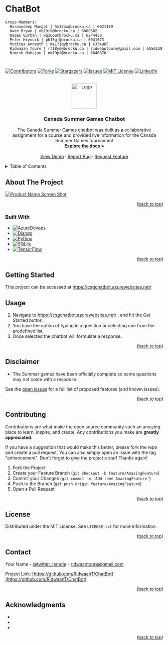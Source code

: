 # ChatBot
~~~
Group Members:
  Harmandeep Mangat | hm15mx@brocku.ca | 6021109
  Owen Bryan | ob19ik@brocku.ca | 6800502
  Waqas Qurban | wq16ou@brocku.ca | 6244438
  Peter Hrynuik | ph15gf@brocku.ca | 6041073
  Muditaa Annauth | ma17jq@brocku.ca | 6334965
  Ridwaaan Toure | rt18yd@brocku.ca | ridwaantoure@gmail.com | 6556138
  Nimish Mahajan | nm19pf@brocku.ca | 6840870
  
 
~~~

<!-- Improved compatibility of back to top link: See: https://github.com/othneildrew/Best-README-Template/pull/73 -->
<a name="readme-top"></a>
<!--
*** Thanks for checking out the Best-README-Template. If you have a suggestion
*** that would make this better, please fork the repo and create a pull request
*** or simply open an issue with the tag "enhancement".
*** Don't forget to give the project a star!
*** Thanks again! Now go create something AMAZING! :D
-->



<!-- PROJECT SHIELDS -->
<!--
*** I'm using markdown "reference style" links for readability.
*** Reference links are enclosed in brackets [ ] instead of parentheses ( ).
*** See the bottom of this document for the declaration of the reference variables
*** for contributors-url, forks-url, etc. This is an optional, concise syntax you may use.
*** https://www.markdownguide.org/basic-syntax/#reference-style-links
-->
[![Contributors][contributors-shield]][contributors-url]
[![Forks][forks-shield]][forks-url]
[![Stargazers][stars-shield]][stars-url]
[![Issues][issues-shield]][issues-url]
[![MIT License][license-shield]][license-url]
[![LinkedIn][linkedin-shield]][linkedin-url]



<!-- PROJECT LOGO -->
<br />
<div align="center">
  <a href="https://github.com/RidwaanT/ChatBot">
    <img src="images/logo.png" alt="Logo" width="80" height="80">
  </a>

<h3 align="center">Canada Summer Games Chatbot</h3>

  <p align="center">
    The Canada Summer Games chatbot was built as a collaborative assignment for a course and provided live information for the Canada Summer Games tournament
    <br />
    <a href="https://github.com/RidwaanT/ChatBot"><strong>Explore the docs »</strong></a>
    <br />
    <br />
    <a href="https://github.com/RidwaanT/ChatBot">View Demo</a>
    ·
    <a href="https://github.com/RidwaanT/ChatBot/issues">Report Bug</a>
    ·
    <a href="https://github.com/RidwaanT/ChatBot/issues">Request Feature</a>
  </p>
</div>



<!-- TABLE OF CONTENTS -->
<details>
  <summary>Table of Contents</summary>
  <ol>
    <li>
      <a href="#about-the-project">About The Project</a>
      <ul>
        <li><a href="#built-with">Built With</a></li>
      </ul>
    </li>
    <li>
      <a href="#getting-started">Getting Started</a>
      <ul>
        <li><a href="#prerequisites">Prerequisites</a></li>
        <li><a href="#installation">Installation</a></li>
      </ul>
    </li>
    <li><a href="#usage">Usage</a></li>
    <li><a href="#roadmap">Roadmap</a></li>
    <li><a href="#contributing">Contributing</a></li>
    <li><a href="#license">License</a></li>
    <li><a href="#contact">Contact</a></li>
    <li><a href="#acknowledgments">Acknowledgments</a></li>
  </ol>
</details>



<!-- ABOUT THE PROJECT -->
## About The Project

[![Product Name Screen Shot][product-screenshot]](https://example.com)


<p align="right">(<a href="#readme-top">back to top</a>)</p>



### Built With

* [![AzureDevops][AzureDevops]][AzureDevops-url]
* [![Django][Django]][Django-url]
* [![Python][Python]][Python-url]
* [![SQLite][SQLite]][SQLite-url]
* [![TensorFlow][TensorFlow]][TensorFlow-url]

<p align="right">(<a href="#readme-top">back to top</a>)</p>



<!-- GETTING STARTED -->
## Getting Started

This project can be accessed at <a>https://csgchatbot.azurewebsites.net/</a>

<!-- USAGE EXAMPLES -->
## Usage

1. Navigate to https://csgchatbot.azurewebsites.net/ , and hit the Get Started button.
2. You have the option of typing in a question or selecting one from the predefined list.
3. Once selected the chatbot will formulate a response.

<p align="right">(<a href="#readme-top">back to top</a>)</p>



<!-- ROADMAP -->
## Disclaimer

- The Summer games have been officially complete so some questions may not come with a response.

See the [open issues](https://github.com/RidwaanT/ChatBot/issues) for a full list of proposed features (and known issues).

<p align="right">(<a href="#readme-top">back to top</a>)</p>



<!-- CONTRIBUTING -->
## Contributing

Contributions are what make the open source community such an amazing place to learn, inspire, and create. Any contributions you make are **greatly appreciated**.

If you have a suggestion that would make this better, please fork the repo and create a pull request. You can also simply open an issue with the tag "enhancement".
Don't forget to give the project a star! Thanks again!

1. Fork the Project
2. Create your Feature Branch (`git checkout -b feature/AmazingFeature`)
3. Commit your Changes (`git commit -m 'Add some AmazingFeature'`)
4. Push to the Branch (`git push origin feature/AmazingFeature`)
5. Open a Pull Request

<p align="right">(<a href="#readme-top">back to top</a>)</p>



<!-- LICENSE -->
## License

Distributed under the MIT License. See `LICENSE.txt` for more information.

<p align="right">(<a href="#readme-top">back to top</a>)</p>



<!-- CONTACT -->
## Contact

Your Name - [@twitter_handle](https://twitter.com/twitter_handle) - ridwaantoure@gmail.com

Project Link: [https://github.com/RidwaanT/ChatBot](https://github.com/RidwaanT/ChatBot)

<p align="right">(<a href="#readme-top">back to top</a>)</p>



<!-- ACKNOWLEDGMENTS -->
## Acknowledgments

* []()
* []()
* []()

<p align="right">(<a href="#readme-top">back to top</a>)</p>



<!-- MARKDOWN LINKS & IMAGES -->
<!-- https://www.markdownguide.org/basic-syntax/#reference-style-links -->
[contributors-shield]: https://img.shields.io/github/contributors/RidwaanT/ChatBot.svg?style=for-the-badge
[contributors-url]: https://github.com/RidwaanT/ChatBot/graphs/contributors
[forks-shield]: https://img.shields.io/github/forks/RidwaanT/ChatBot.svg?style=for-the-badge
[forks-url]: https://github.com/RidwaanT/ChatBot/network/members
[stars-shield]: https://img.shields.io/github/stars/RidwaanT/ChatBot.svg?style=for-the-badge
[stars-url]: https://github.com/RidwaanT/ChatBot/stargazers
[issues-shield]: https://img.shields.io/github/issues/RidwaanT/ChatBot.svg?style=for-the-badge
[issues-url]: https://github.com/RidwaanT/ChatBot/issues
[license-shield]: https://img.shields.io/github/license/RidwaanT/ChatBot.svg?style=for-the-badge
[license-url]: https://github.com/RidwaanT/ChatBot/blob/master/LICENSE.txt
[linkedin-shield]: https://img.shields.io/badge/-LinkedIn-black.svg?style=for-the-badge&logo=linkedin&colorB=555
[linkedin-url]: https://linkedin.com/in/ridwaan-toure
[product-screenshot]: images/screenshot.png
[Next.js]: https://img.shields.io/badge/next.js-000000?style=for-the-badge&logo=nextdotjs&logoColor=white
[Next-url]: https://nextjs.org/
[React.js]: https://img.shields.io/badge/React-20232A?style=for-the-badge&logo=react&logoColor=61DAFB
[React-url]: https://reactjs.org/
[Vue.js]: https://img.shields.io/badge/Vue.js-35495E?style=for-the-badge&logo=vuedotjs&logoColor=4FC08D
[Vue-url]: https://vuejs.org/
[Angular.io]: https://img.shields.io/badge/Angular-DD0031?style=for-the-badge&logo=angular&logoColor=white
[Angular-url]: https://angular.io/
[Svelte.dev]: https://img.shields.io/badge/Svelte-4A4A55?style=for-the-badge&logo=svelte&logoColor=FF3E00
[Svelte-url]: https://svelte.dev/
[Laravel.com]: https://img.shields.io/badge/Laravel-FF2D20?style=for-the-badge&logo=laravel&logoColor=white
[Laravel-url]: https://laravel.com
[Bootstrap.com]: https://img.shields.io/badge/Bootstrap-563D7C?style=for-the-badge&logo=bootstrap&logoColor=white
[Bootstrap-url]: https://getbootstrap.com
[JQuery.com]: https://img.shields.io/badge/jQuery-0769AD?style=for-the-badge&logo=jquery&logoColor=white
[JQuery-url]: https://jquery.com 
[AndroidStudio]: https://img.shields.io/badge/Android%20Studio-brightgreen?style=for-the-badge&logo=AndroidStudio&logoColor=white
[AndroidStudio-url]: https://developer.android.com/studio
[AzureDevops]: https://img.shields.io/badge/Azure_DevOps-0078D7?style=for-the-badge&logo=azure-devops&logoColor=white
[AzureDevops-url]: https://azure.microsoft.com/en-us/products/devops
[Django]: 	https://img.shields.io/badge/Django-092E20?style=for-the-badge&logo=django&logoColor=white
[Django-url]: https://www.djangoproject.com/
[Flask]: 	https://img.shields.io/badge/Flask-000000?style=for-the-badge&logo=flask&logoColor=white
[Flask-url]:  https://flask.palletsprojects.com/en/2.2.x/
[Python]: https://img.shields.io/badge/Python-3776AB?style=for-the-badge&logo=python&logoColor=white
[Python-url]: 	https://www.python.org/downloads/
[SQLite]: https://img.shields.io/badge/SQLite-07405E?style=for-the-badge&logo=sqlite&logoColor=white
[SQLite-url]: https://www.sqlite.org/index.html
[TensorFlow]: https://img.shields.io/badge/TensorFlow-FF6F00?style=for-the-badge&logo=tensorflow&logoColor=white
[TensorFlow-url]: https://www.tensorflow.org/install


